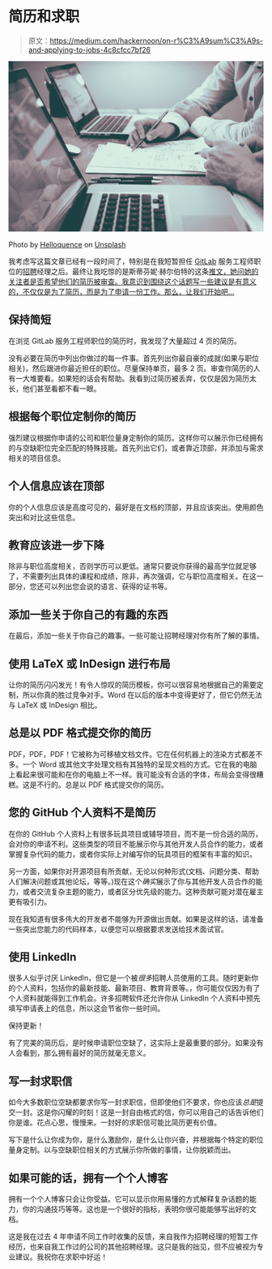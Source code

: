 # 简历和求职

> 原文：<https://medium.com/hackernoon/on-r%C3%A9sum%C3%A9s-and-applying-to-jobs-4c8cfcc7bf26>

![](img/67040fef59a42725379c9f82ac19f75d.png)

Photo by [Helloquence](https://unsplash.com/photos/5fNmWej4tAA?utm_source=unsplash&utm_medium=referral&utm_content=creditCopyText) on [Unsplash](https://unsplash.com/?utm_source=unsplash&utm_medium=referral&utm_content=creditCopyText)

我考虑写这篇文章已经有一段时间了，特别是在我短暂担任 [GitLab](https://hackernoon.com/tagged/gitlab) 服务工程师职位的[招聘](https://hackernoon.com/tagged/hiring)经理之后。最终让我吃惊的是斯蒂芬妮·赫尔伯特的这条[推文](https://twitter.com/sehurlburt/status/946650596433465344)[，她问她的关注者是否希望他们的简历被审查。我意识到围绕这个话题写一些建议是有意义的，不仅仅是为了简历，而是为了申请一份工作。那么，让我们开始吧…](https://medium.com/u/8c35ee5f40c3?source=post_page-----4c8cfcc7bf26--------------------------------)

## 保持简短

在浏览 GitLab 服务工程师职位的简历时，我发现了大量超过 4 页的简历。

没有必要在简历中列出你做过的每一件事。首先列出你最自豪的成就(如果与职位相关)，然后跟进你最近担任的职位。尽量保持单页，最多 2 页。审查你简历的人有一大堆要看。如果短的话会有帮助。我看到过简历被丢弃，仅仅是因为简历太长，他们甚至看都不看一眼。

## 根据每个职位定制你的简历

强烈建议根据你申请的公司和职位量身定制你的简历。这样你可以展示你已经拥有的与空缺职位完全匹配的特殊技能。首先列出它们，或者靠近顶部，并添加与需求相关的项目信息。

## 个人信息应该在顶部

你的个人信息应该是高度可见的，最好是在文档的顶部，并且应该突出。使用颜色突出和对比这些信息。

## 教育应该进一步下降

除非与职位高度相关，否则学历可以更低。通常只要说你获得的最高学位就足够了，不需要列出具体的课程和成绩，除非，再次强调，它与职位高度相关。在这一部分，您还可以列出您会说的语言、获得的证书等。

## 添加一些关于你自己的有趣的东西

在最后，添加一些关于你自己的趣事。一些可能让招聘经理对你有所了解的事情。

## 使用 LaTeX 或 InDesign 进行布局

让你的简历闪闪发光！有令人惊叹的简历模板，你可以很容易地根据自己的需要定制，所以你真的胜过竞争对手。Word 在以后的版本中变得更好了，但它仍然无法与 LaTeX 或 InDesign 相比。

## 总是以 PDF 格式提交你的简历

PDF，PDF，PDF！它被称为可移植文档文件。它在任何机器上的渲染方式都差不多。一个 Word 或其他文字处理文档有其独特的呈现文档的方式。它在我的电脑上看起来很可能和在你的电脑上不一样。我可能没有合适的字体，布局会变得很糟糕。这是不行的。总是以 PDF 格式提交你的简历。

## 您的 GitHub 个人资料不是简历

在你的 GitHub 个人资料上有很多玩具项目或辅导项目，而不是一份合适的简历，会对你的申请不利。这些类型的项目不能展示你与其他开发人员合作的能力，或者掌握复杂代码的能力，或者你实际上对编写你的玩具项目的框架有丰富的知识。

另一方面，如果你对开源项目有所贡献，无论以何种形式(文档、问题分类、帮助人们解决问题或其他论坛，等等。)现在这个*确实*展示了你与其他开发人员合作的能力，或者交流复杂主题的能力，或者区分优先级的能力。这种贡献可能对潜在雇主更有吸引力。

现在我知道有很多伟大的开发者不能够为开源做出贡献。如果是这样的话，请准备一些突出您能力的代码样本，以便您可以根据要求发送给技术面试官。

## 使用 LinkedIn

很多人似乎讨厌 LinkedIn，但它是一个被*很多*招聘人员使用的工具。随时更新你的个人资料，包括你的最新技能、最新项目、教育背景等。，你可能仅仅因为有了个人资料就能得到工作机会。许多招聘软件还允许你从 LinkedIn 个人资料中预先填写申请表上的信息，所以这会节省你一些时间。

保持更新！

有了完美的简历后，是时候申请职位空缺了，这实际上是最重要的部分。如果没有人会看到，那么拥有最好的简历就毫无意义。

## 写一封求职信

如今大多数职位空缺都要求你写一封求职信，但即使他们不要求，你也应该*总是*提交一封。这是你闪耀的时刻！这是一封自由格式的信，你可以用自己的话告诉他们你是谁。花点心思，慢慢来。一封好的求职信可能比简历更有价值。

写下是什么让你成为你，是什么激励你，是什么让你兴奋，并根据每个特定的职位量身定制。以与空缺职位相关的方式展示你所做的事情，让你脱颖而出。

## 如果可能的话，拥有一个个人博客

拥有一个个人博客只会让你受益。它可以显示你用易懂的方式解释复杂话题的能力，你的沟通技巧等等。这也是一个很好的指标，表明你很可能能够写出好的文档。

这是我在过去 4 年申请不同工作时收集的反馈，来自我作为招聘经理的短暂工作经历，也来自我工作过的公司的其他招聘经理。这只是我的拙见，但不应被视为专业建议。我祝你在求职中好运！